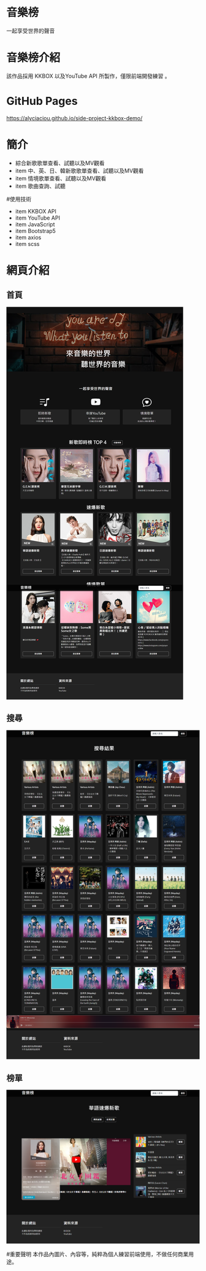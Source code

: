 # 音樂榜
一起享受世界的聲音

# 音樂榜介紹
該作品採用 KKBOX 以及YouTube API 所製作，僅限前端開發練習 。

# GitHub Pages
https://alyciaciou.github.io/side-project-kkbox-demo/

# 簡介
*  綜合新歌歌單查看、試聽以及MV觀看
* item 中、英、日、韓新歌歌單查看、試聽以及MV觀看
* item 情境歌單查看、試聽以及MV觀看
* item 歌曲查詢、試聽

#使用技術
* item KKBOX API
* item YouTube API
* item JavaScript
* item Bootstrap5
* item axios
* item scss

# 網頁介紹
## 首頁
![GITHUB]( https://github.com/alyciaciou/side-project-kkbox-demo/blob/main/images/%E9%A6%96%E9%A0%81.png)

## 搜尋
![GITHUB]( https://github.com/alyciaciou/side-project-kkbox-demo/blob/main/images/%E6%90%9C%E5%B0%8B.png)

## 榜單
![GITHUB]( https://github.com/alyciaciou/side-project-kkbox-demo/blob/main/images/%E6%A6%9C%E5%96%AE.png)

#重要聲明
本作品內圖片、內容等，純粹為個人練習前端使用，不做任何商業用途。
